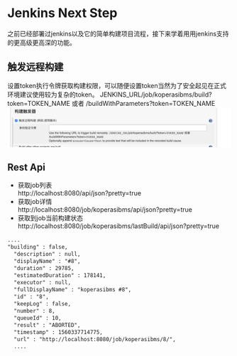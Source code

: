 # Jenkins Next Step
之前已经部署过jenkins以及它的简单构建项目流程，接下来学着用用jenkins支持的更高级更高深的功能。
## 触发远程构建
设置token执行令牌获取构建权限，可以随便设置token当然为了安全起见在正式环境建议使用较为复杂的token。
JENKINS_URL/job/koperasibms/build?token=TOKEN_NAME 或者 /buildWithParameters?token=TOKEN_NAME
![](./art/jenkins2_1.png)

## Rest Api
- 获取job列表   
http://localhost:8080/api/json?pretty=true
- 获取job详情  
http://localhost:8080/job/koperasibms/api/json?pretty=true
- 获取到job当前构建状态 
http://localhost:8080/job/koperasibms/lastBuild/api/json?pretty=true
```
....
"building" : false,
  "description" : null,
  "displayName" : "#8",
  "duration" : 29785,
  "estimatedDuration" : 178141,
  "executor" : null,
  "fullDisplayName" : "koperasibms #8",
  "id" : "8",
  "keepLog" : false,
  "number" : 8,
  "queueId" : 10,
  "result" : "ABORTED",
  "timestamp" : 1560337714775,
  "url" : "http://localhost:8080/job/koperasibms/8/",
  ....
```